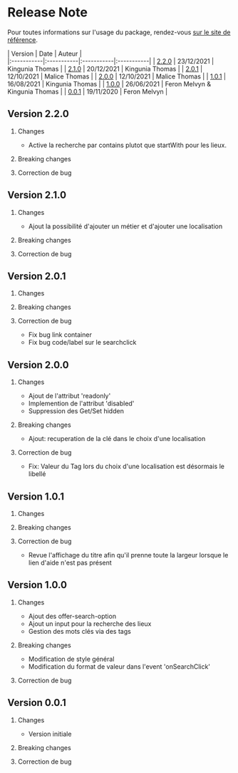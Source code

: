 # Release Note

Pour toutes informations sur l'usage du package, rendez-vous [sur le site de référence](http://webresources-dev.forem.be/webcompo/index.html#exemples/TOREPLACELATER). 

| Version | Date | Auteur |  
|:-----------|:-----------|:-----------|:-----------|
| [2.2.0](#Version-2.2.0) | 23/12/2021 | Kingunia Thomas |
| [2.1.0](#Version-2.1.0) | 20/12/2021 | Kingunia Thomas |
| [2.0.1](#Version-2.0.1) | 12/10/2021 | Malice Thomas |
| [2.0.0](#Version-2.0.0) | 12/10/2021 | Malice Thomas |
| [1.0.1](#Version-1.0.1) | 16/08/2021 | Kingunia Thomas |
| [1.0.0](#Version-1.0.0) | 26/06/2021 | Feron Melvyn & Kingunia Thomas |
| [0.0.1](#Version-0.0.1) | 19/11/2020 | Feron Melvyn |

## Version 2.2.0
1. Changes
    - Active la recherche par contains plutot que startWith pour les lieux.
    
2. Breaking changes

3. Correction de bug
## Version 2.1.0
1. Changes
    - Ajout la possibilité d'ajouter un métier et d'ajouter une localisation
    
2. Breaking changes

3. Correction de bug

## Version 2.0.1
1. Changes

2. Breaking changes

3. Correction de bug
    - Fix bug link container
    - Fix bug code/label sur le searchclick

## Version 2.0.0
1. Changes
    - Ajout de l'attribut 'readonly'
    - Implemention de l'attribut 'disabled'
    - Suppression des Get/Set hidden

2. Breaking changes
    - Ajout: recuperation de la clé dans le choix d'une localisation

3. Correction de bug
    - Fix: Valeur du Tag lors du choix d'une localisation est désormais le libellé 

## Version 1.0.1
1. Changes

2. Breaking changes

3. Correction de bug
    - Revue l'affichage du titre afin qu'il prenne toute la largeur lorsque le lien d'aide n'est pas présent
    
## Version 1.0.0
1. Changes
    - Ajout des offer-search-option
    - Ajout un input pour la recherche des lieux
    - Gestion des mots clés via des tags

2. Breaking changes
    - Modification de style général
    - Modification du format de valeur dans l'event 'onSearchClick'

3. Correction de bug

## Version 0.0.1
1. Changes
    - Version initiale

2. Breaking changes

3. Correction de bug